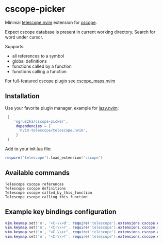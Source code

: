 # cscope-picker

Minimal [telescope.nvim](https://github.com/nvim-telescope/telescope.nvim) extension for [cscope](https://cscope.sourceforge.net/).

Expect cscope database is present in current working directory.
Search for word under cursor.

Supports:
 - all references to a symbol
 - global definitions
 - functions called by a function
 - functions calling a function

For full-featured cscope plugin see [cscope_maps.nvim](https://github.com/dhananjaylatkar/cscope_maps.nvim)

## Installation

Use your favorite plugin manager, example for [lazy.nvim](https://github.com/folke/lazy.nvim):
```lua
 {
    'sgruszka/cscope-picker',
     dependencies = {
      'nvim-telescope/telescope.nvim',
     }
 }
```

Add to your init.lua file:
``` lua
require('telescope').load_extension('cscope')

```

## Available commands
```viml
Telescope cscope references
Telescope cscope definitions
Telescope cscope called_by_this_function
Telescope cscope calling_this_function
```
## Example key bindings configuration
``` lua
vim.keymap.set('n', '<C-\\>d', require('telescope').extensions.cscope.definitions, { desc = 'Cscope Definitions' })
vim.keymap.set('n', '<C-\\>r', require('telescope').extensions.cscope.references, { desc = 'Cscope References' })
vim.keymap.set('n', "<C-\\>c", require('telescope').extensions.cscope.calling_this_function, { desc = 'Cscope calls to this function' })
vim.keymap.set('n', '<C-\\>f', require('telescope').extensions.cscope.called_by_this_function, { desc = 'Cscope funnction calls by this function' })
```

